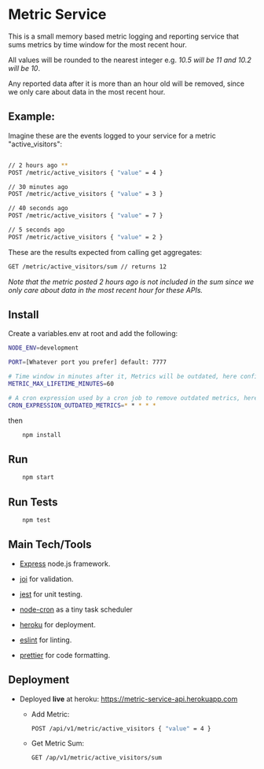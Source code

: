 # Metric Service

This is a small memory based metric logging and reporting service that sums metrics by time window for the most recent hour.

All values will be rounded to the nearest integer e.g. *10.5 will be 11 and 10.2 will be 10*.

Any reported data after it is more than an hour old will be removed, since we only care about data in the most recent hour.

## Example:

Imagine these are the events logged to your service for a metric "active_visitors":

```bash

// 2 hours ago **
POST /metric/active_visitors { "value" = 4 }

// 30 minutes ago
POST /metric/active_visitors { "value" = 3 }

// 40 seconds ago
POST /metric/active_visitors { "value" = 7 }

// 5 seconds ago
POST /metric/active_visitors { "value" = 2 }

```

These are the results expected from calling get aggregates:

```bash
GET /metric/active_visitors/sum // returns 12
```

*Note that the metric posted 2 hours ago is not included in the sum since we only care about
data in the most recent hour for these APIs.*

## Install

Create a variables.env at root and add the following:

```bash
NODE_ENV=development

PORT=[Whatever port you prefer] default: 7777

# Time window in minutes after it, Metrics will be outdated, here configured to 60 minutes(1 hour)
METRIC_MAX_LIFETIME_MINUTES=60

# A cron expression used by a cron job to remove outdated metrics, here configured to run Every minute.
CRON_EXPRESSION_OUTDATED_METRICS=* * * * *

```

then

```bash
    npm install
```

## Run

```bash
    npm start
```

## Run Tests

```bash
    npm test
```

## Main Tech/Tools

- [Express](https://expressjs.com/) node.js framework.

- [joi](https://www.npmjs.com/package/joi) for validation.

- [jest](https://jestjs.io/) for unit testing.

- [node-cron](https://www.npmjs.com/package/node-cron) as a tiny task scheduler

- [heroku](https://www.heroku.com/) for deployment.

- [eslint](https://eslint.org/) for linting.

- [prettier](https://prettier.io/) for code formatting.

## Deployment

- Deployed **live** at heroku: <https://metric-service-api.herokuapp.com>

  - Add Metric:

    ```bash
    POST /api/v1/metric/active_visitors { "value" = 4 }
    ```

  - Get Metric Sum:

    ```bash
    GET /ap/v1/metric/active_visitors/sum
    ```
